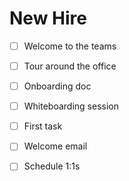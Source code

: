 # New Hire

- [ ] Welcome to the teams
- [ ] Tour around the office
- [ ] Onboarding doc
- [ ] Whiteboarding session
- [ ] First task
- [ ] Welcome email
- [ ] Schedule 1:1s

